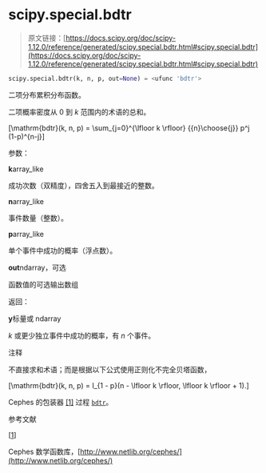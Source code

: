 # scipy.special.bdtr

> 原文链接：[https://docs.scipy.org/doc/scipy-1.12.0/reference/generated/scipy.special.bdtr.html#scipy.special.bdtr](https://docs.scipy.org/doc/scipy-1.12.0/reference/generated/scipy.special.bdtr.html#scipy.special.bdtr)

```py
scipy.special.bdtr(k, n, p, out=None) = <ufunc 'bdtr'>
```

二项分布累积分布函数。

二项概率密度从 0 到 *k* 范围内的术语的总和。

\[\mathrm{bdtr}(k, n, p) = \sum_{j=0}^{\lfloor k \rfloor} {{n}\choose{j}} p^j (1-p)^{n-j}\]

参数：

**k**array_like

成功次数（双精度），四舍五入到最接近的整数。

**n**array_like

事件数量（整数）。

**p**array_like

单个事件中成功的概率（浮点数）。

**out**ndarray，可选

函数值的可选输出数组

返回：

**y**标量或 ndarray

*k* 或更少独立事件中成功的概率，有 *n* 个事件。

注释

不直接求和术语；而是根据以下公式使用正则化不完全贝塔函数，

\[\mathrm{bdtr}(k, n, p) = I_{1 - p}(n - \lfloor k \rfloor, \lfloor k \rfloor + 1).\]

Cephes 的包装器 [[1]](#r7d9104350497-1) 过程 [`bdtr`](#scipy.special.bdtr "scipy.special.bdtr")。

参考文献

[[1](#id1)]

Cephes 数学函数库，[http://www.netlib.org/cephes/](http://www.netlib.org/cephes/)
